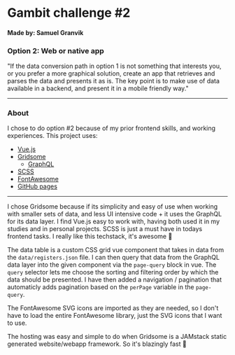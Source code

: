 # Gambit challenge #2 
#### Made by: Samuel Granvik


### Option 2: Web or native app
"If the data conversion path in option 1 is not something that interests you, or you prefer a more graphical solution, create an app that retrieves and parses the data and presents it as is. The key point is to make use of data available in a backend, and present it in a mobile friendly way." 

---

### About
I chose to do option #2 because of my prior frontend skills, and working experiences. 
This project uses:
- [Vue.js](https://vuejs.org/)
- [Gridsome](https://gridsome.org/)
    * [GraphQL](https://graphql.org/)
- [SCSS](https://sass-lang.com/)
- [FontAwesome](https://fontawesome.com/)
- [GitHub pages](https://github.com/krullmizter/gambit-app)

---

I chose Gridsome because if its simplicity and easy of use when working with smaller sets of data, and less UI intensive code + it uses the GraphQL for its data layer. I find Vue.js easy to work with, having both used it in my studies and in personal projects. SCSS is just a must have in todays frontend tasks. I really like this techstack, it's awesome 🤟

The data table is a custom CSS grid vue component that takes in data from the `data/registers.json` file. I can then query that data from the GraphQL data layer into the given component via the `page-query` block in vue. The `query` selector lets me choose the sorting and filtering order by which the data should be presented. I have then added a navigation / pagination that automaticly adds pagination based on the `perPage` variable in the `page-query`.

The FontAwesome SVG icons are imported as they are needed, so I don't have to load the entire FontAwesome library, just the SVG icons that I want to use.

The hosting was easy and simple to do when Gridsome is a JAMstack static generated website/webapp framework. So it's blazingly fast 🚀